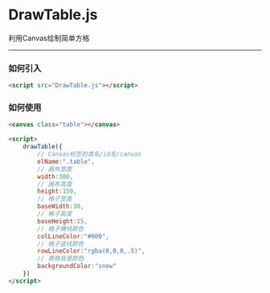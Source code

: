 # DrawTable.js
利用Canvas绘制简单方格

---

### 如何引入

```html
<script src="DrawTable.js"></script>
```

### 如何使用

```html
<canvas class="table"></canvas>
```

```html
<script>  
    drawTable({
        // Canvas标签的类名/id名/canvas
        elName:".table", 
        // 画布宽度
        width:300,  
        // 画布高度
        height:150,
        // 格子宽度
        baseWidth:30,
        // 格子高度
        baseHeight:15,
        // 格子横线颜色
        colLineColor:"#000",
        // 格子竖线颜色
        rowLineColor:"rgba(0,0,0,.5)",
        // 表格背景颜色
        backgroundColor:"snow"
    })
</script>
```
